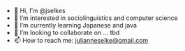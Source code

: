 - 👋 Hi, I’m @jselkes
- 👀 I’m interested in sociolinguistics and computer science
- 🌱 I’m currently learning Japanese and java
- 💞️ I’m looking to collaborate on ... tbd
- 📫 How to reach me: julianneselke@gmail.com

<!---
jselkes/jselkes is a ✨ special ✨ repository because its `README.md` (this file) appears on your GitHub profile.
You can click the Preview link to take a look at your changes.
--->
